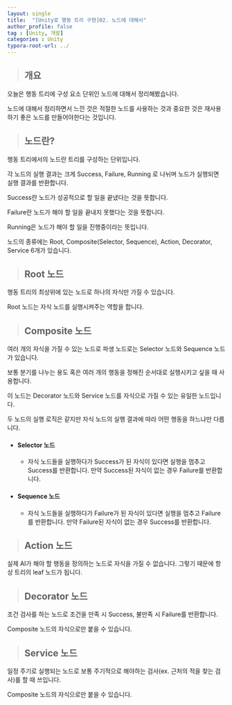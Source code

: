 ```yaml
---
layout: single
title:  "[Unity로 행동 트리 구현]02. 노드에 대해서"
author_profile: false
tag : [Unity, 개발]
categories : Unity
typora-root-url: ../
---
```


> ## 개요

오늘은 행동 트리에 구성 요소 단위인 노드에 대해서 정리해봤습니다.

노드에 대해서 정리하면서 느낀 것은 적절한 노드를 사용하는 것과 중요한 것은 재사용하기 좋은 노드를 만들어야한다는 것입니다.



> ## 노드란?

행동 트리에서의 노드란 트리를 구성하는 단위입니다.

각 노드의 실행 결과는 크게 Success, Failure, Running 로 나뉘며 노드가 실행되면 실행 결과를 반환합니다.

Success란 노드가 성공적으로 할 일을 끝냈다는 것을 뜻합니다.

Failure란 노드가 해야 할 일을 끝내지 못했다는 것을 뜻합니다.

Running은 노드가 해야 할 일을 진행중이라는 뜻입니다.

노드의 종류에는 Root, Composite(Selector, Sequence), Action, Decorator, Service 6개가 있습니다.



> ## Root 노드

행동 트리의 최상위에 있는 노드로 하나의 자식만 가질 수 있습니다.

Root 노드는 자식 노드를 실행시켜주는 역할을 합니다.



> ## Composite 노드

여러 개의 자식을 가질 수 있는 노드로 파생 노드로는 Selector 노드와 Sequence 노드가 있습니다.

보통 분기를 나누는 용도 혹은 여러 개의 행동을 정해진 순서대로 실행시키고 싶을 때 사용합니다.

이 노드는 Decorator 노드와 Service 노드를 자식으로 가질 수 있는 유일한 노드입니다.

두 노드의 실행 로직은 같지만 자식 노드의 실행 결과에 따라 어떤 행동을 하느냐만 다릅니다.



- #### Selector 노드

  - 자식 노드들을 실행하다가 Success가 된 자식이 있다면 실행을 멈추고 Success를 반환합니다. 만약 Success된 자식이 없는 경우 Failure를 반환합니다.

- #### Sequence 노드

  - 자식 노드들을 실행하다가 Failure가 된 자식이 있다면 실행을 멈추고 Failure를 반환합니다. 만약 Failure된 자식이 없는 경우 Success를 반환합니다.



> ## Action 노드

실제 AI가 해야 할 행동을 정의하는 노드로 자식을 가질 수 없습니다. 그렇기 때문에 항상 트리의 leaf 노드가 됩니다.



> ## Decorator 노드

조건 검사를 하는 노드로 조건을 만족 시 Success, 불만족 시 Failure를 반환합니다.

Composite 노드의 자식으로만 붙을 수 있습니다.



> ## Service 노드

일정 주기로 실행되는 노드로 보통 주기적으로 해야하는 검사(ex. 근처의 적을 찾는 검사)를 할 때 쓰입니다.

Composite 노드의 자식으로만 붙을 수 있습니다.
